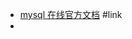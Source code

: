 - [mysql 在线官方文档](https://dev.mysql.com/doc/refman/8.0/en/innodb-transaction-isolation-levels.html) #link
-